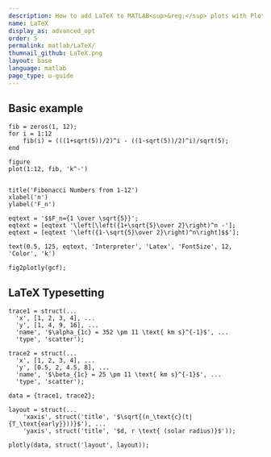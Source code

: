 ```yaml
---
description: How to add LaTeX to MATLAB<sup>&reg;</sup> plots with Plotly.
name: LaTeX
display_as: advanced_opt
order: 5
permalink: matlab/LaTeX/
thumnail_github: LaTeX.png
layout: base
language: matlab
page_type: u-guide
---
```



## Basic example


```{matlab}
fib = zeros(1, 12);
for i = 1:12
    fib(i) = (((1+sqrt(5))/2)^i - ((1-sqrt(5))/2)^i)/sqrt(5);
end

figure
plot(1:12, fib, 'k^-')


title('Fibonacci Numbers from 1-12')
xlabel('n')
ylabel('F_n')

eqtext = '$$F_n={1 \over \sqrt{5}}';
eqtext = [eqtext '\left[\left({1+\sqrt{5}\over 2}\right)^n -'];
eqtext = [eqtext '\left({1-\sqrt{5}\over 2}\right)^n\right]$$'];

text(0.5, 125, eqtext, 'Interpreter', 'Latex', 'FontSize', 12, 'Color', 'k')

fig2plotly(gcf);
```

<!--------------------- EXAMPLE  BREAK ------------------------->

## LaTeX Typesetting


```{matlab}
trace1 = struct(...
  'x', [1, 2, 3, 4], ...
  'y', [1, 4, 9, 16], ...
  'name', '$\alpha_{1c} = 352 \pm 11 \text{ km s}^{-1}$', ...
  'type', 'scatter');

trace2 = struct(...
  'x', [1, 2, 3, 4], ...
  'y', [0.5, 2, 4.5, 8], ...
  'name', '$\beta_{1c} = 25 \pm 11 \text{ km s}^{-1}$', ...
  'type', 'scatter');

data = {trace1, trace2};

layout = struct(...
    'xaxis', struct('title', '$\sqrt{(n_\text{c}(t|{T_\text{early}}))}$'), ...
    'yaxis', struct('title', '$d, r \text{ (solar radius)}$'));

plotly(data, struct('layout', layout));
```


<!--------------------- EXAMPLE BREAK ------------------------->